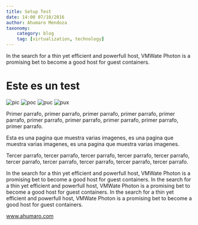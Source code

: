 ```yaml
---
title: Setup Test
date: 14:00 07/10/2016
author: Ahumaro Mendoza
taxonomy:
    category: blog
    tag: [virtualization, technology]
---
```


In the search for a thin yet efficient and powerfull host, VMWate Photon is a promising bet to become a good host for guest containers.

<div itemscope itemtype="http://schema.org/Article">
  <h1 itemprop="name">Este es un test</h1>
  <img alt="pic" src="http://www.ahumaro.com/Articles/test1/img/pic.jpg" />
  <img alt="poc" src="http://www.ahumaro.com/Articles/test1/img/poc.jpg" />
  <img itemprop="image" alt="puc" src="http://www.ahumaro.com/Articles/test1/img/puc.jpg" />
  <img alt="pux" src="http://www.ahumaro.com/Articles/test1/unsplash.png" />
  <p>Primer parrafo, primer parrafo, primer parrafo, primer parrafo, primer parrafo, primer parrafo, primer parrafo, primer parrafo, primer parrafo, primer parrafo.</p>
  <p itemprop="description">Esta es una pagina que muestra varias imagenes, es una pagina que muestra varias imagenes, es una pagina que muestra varias imagenes.</p>
  <p>Tercer parrafo, tercer parrafo, tercer parrafo, tercer parrafo, tercer parrafo, tercer parrafo, tercer parrafo, tercer parrafo, tercer parrafo, tercer parrafo.</p>
</div>

In the search for a thin yet efficient and powerfull host, VMWate Photon is a promising bet to become a good host for guest containers.
In the search for a thin yet efficient and powerfull host, VMWate Photon is a promising bet to become a good host for guest containers.
In the search for a thin yet efficient and powerfull host, VMWate Photon is a promising bet to become a good host for guest containers.
 
  <script src="https://apis.google.com/js/platform.js" async defer></script>
  <div class="g-plus" data-action="share" data-href="http://www.ahumaro.com/Articles/test1"></div>

www.ahumaro.com